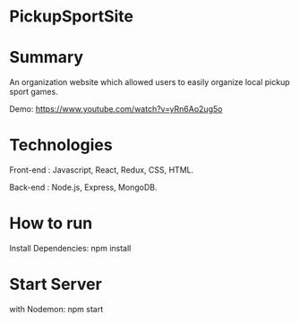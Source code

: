 # PickupSportSite

# Summary

An organization website which allowed users to easily organize local pickup sport games.

Demo: https://www.youtube.com/watch?v=yRn6Ao2ug5o

# Technologies

Front-end : Javascript, React, Redux, CSS, HTML.

Back-end : Node.js, Express, MongoDB.

# How to run

Install Dependencies: npm install

# Start Server

with Nodemon: npm start

